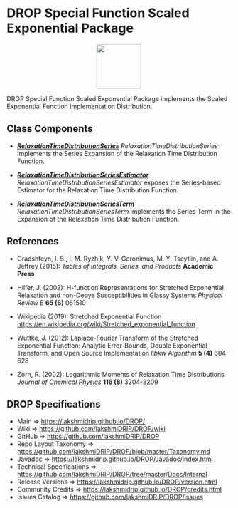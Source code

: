 # DROP Special Function Scaled Exponential Package

<p align="center"><img src="https://github.com/lakshmiDRIP/DROP/blob/master/DRIP_Logo.gif?raw=true" width="100"></p>

DROP Special Function Scaled Exponential Package implements the Scaled Exponential Function Implementation Distribution.


## Class Components

 * [***RelaxationTimeDistributionSeries***](https://github.com/lakshmiDRIP/DROP/tree/master/src/main/java/org/drip/specialfunction/scaledexponential/RelaxationTimeDistributionSeries.java)
 <i>RelaxationTimeDistributionSeries</i> implements the Series Expansion of the Relaxation Time Distribution Function.

 * [***RelaxationTimeDistributionSeriesEstimator***](https://github.com/lakshmiDRIP/DROP/tree/master/src/main/java/org/drip/specialfunction/scaledexponential/RelaxationTimeDistributionSeriesEstimator.java)
 <i>RelaxationTimeDistributionSeriesEstimator</i> exposes the Series-based Estimator for the Relaxation Time Distribution Function.

 * [***RelaxationTimeDistributionSeriesTerm***](https://github.com/lakshmiDRIP/DROP/tree/master/src/main/java/org/drip/specialfunction/scaledexponential/RelaxationTimeDistributionSeriesTerm.java)
 <i>RelaxationTimeDistributionSeriesTerm</i> implements the Series Term in the Expansion of the Relaxation Time Distribution Function.


## References

 * Gradshteyn, I. S., I. M. Ryzhik, Y. V. Geronimus, M. Y. Tseytlin, and A. Jeffrey (2015): <i>Tables of Integrals, Series, and Products</i> <b>Academic Press</b>

 * Hilfer, J. (2002): H-function Representations for Stretched Exponential Relaxation and non-Debye Susceptibilities in Glassy Systems <i>Physical Review E</i> <b>65 (6)</b> 061510

 * Wikipedia (2019): Stretched Exponential Function https://en.wikipedia.org/wiki/Stretched_exponential_function

 * Wuttke, J. (2012): Laplace-Fourier Transform of the Stretched Exponential Function: Analytic Error-Bounds, Double Exponential Transform, and Open Source Implementation <i>libkw</i> <i>Algorithm</i> <b>5 (4)</b> 604-628

 * Zorn, R. (2002): Logarithmic Moments of Relaxation Time Distributions <i>Journal of Chemical Physics</i> <b>116 (8)</b> 3204-3209


## DROP Specifications

 * Main                     => https://lakshmidrip.github.io/DROP/
 * Wiki                     => https://github.com/lakshmiDRIP/DROP/wiki
 * GitHub                   => https://github.com/lakshmiDRIP/DROP
 * Repo Layout Taxonomy     => https://github.com/lakshmiDRIP/DROP/blob/master/Taxonomy.md
 * Javadoc                  => https://lakshmidrip.github.io/DROP/Javadoc/index.html
 * Technical Specifications => https://github.com/lakshmiDRIP/DROP/tree/master/Docs/Internal
 * Release Versions         => https://lakshmidrip.github.io/DROP/version.html
 * Community Credits        => https://lakshmidrip.github.io/DROP/credits.html
 * Issues Catalog           => https://github.com/lakshmiDRIP/DROP/issues
